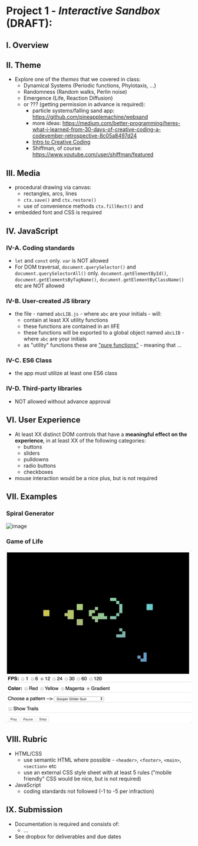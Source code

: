 # Project 1 - *Interactive Sandbox* (DRAFT):

## I. Overview

## II. Theme
- Explore one of the *themes* that we covered in class:
  - Dynamical Systems (Periodic functions, Phylotaxis, ...)
  - Randomness (Random walks, Perlin noise)
  - Emergence (Life, Reaction Diffusion)
  - or ??? (getting permission in advance is required):
    - particle systems/falling sand app: https://github.com/pineapplemachine/websand
    - more ideas: https://medium.com/better-programming/heres-what-i-learned-from-30-days-of-creative-coding-a-codevember-retrospective-8c05a8497d24
    - [Intro to Creative Coding](https://github.com/mattdesl/workshop-p5-intro/blob/master/README.md)
    - Shiffman, of course: https://www.youtube.com/user/shiffman/featured
    

## III. Media
- procedural drawing via canvas:
  - rectangles, arcs, lines
  - `ctx.save()` and `ctx.restore()`
  - use of convenience methods `ctx.fillRect()` and 
- embedded font and CSS is required

## IV. JavaScript

### IV-A. Coding standards
- `let` and `const` only. `var` is NOT allowed
- For DOM traversal, `document.querySelector()` and `document.querySelectorAll()` only. `document.getElementById()`, `document.getElementsByTagName()`, `document.getElementByClassName()` etc are NOT allowed

### IV-B. User-created JS library
- the file - named `abcLIB.js` - where `abc` are your initials - will:
  - contain at least XX utility functions
  - these functions are contained in an IIFE
  - these functions will be exported to a global object named `abcLIB` - where `abc` are your initials
  - as "utility" functions these are ["pure functions"](https://en.wikipedia.org/wiki/Pure_function) - meaning that ...
  
### IV-C. ES6 Class
- the app must utilize at least one ES6 class

### IV-D. Third-party libraries
- NOT allowed without advance approval
  

## VI. User Experience
- At least XX distinct DOM controls that have a **meaningful effect on the experience**, in at least XX of the following categories:
  - buttons
  - sliders
  - pulldowns
  - radio buttons
  - checkboxes
- mouse interaction would be a nice plus, but is not required

## VII. Examples

### Spiral Generator

![image](_images/spiral-generator.gif)

### Game of Life

![image](_images/life-example.gif)

## VIII. Rubric

- HTML/CSS
  - use semantic HTML where possible - `<header>`, `<footer>`, `<main>`, `<section>` etc
  - use an external CSS style sheet with at least 5 rules ("mobile friendly" CSS would be nice, but is not required)
- JavaScript
  - coding standards not followed (-1 to -5 per infraction)


## IX. Submission
- Documentation is required and consists of:
  - ...
- See dropbox for deliverables and due dates
